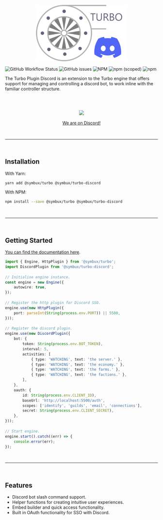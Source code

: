 <p align="center">
	<a href="#">
		<img width="300" src="https://raw.githubusercontent.com/Symbux/Turbo-Discord/master/logo.svg">
	</a>
</p>

![GitHub Workflow Status](https://img.shields.io/github/workflow/status/Symbux/Turbo-Discord/Build)
![GitHub issues](https://img.shields.io/github/issues/Symbux/Turbo-Discord)
![NPM](https://img.shields.io/npm/l/@symbux/turbo-discord)
![npm (scoped)](https://img.shields.io/npm/v/@symbux/turbo-discord)
![npm](https://img.shields.io/npm/dw/@symbux/turbo-discord)


The Turbo Plugin Discord is an extension to the Turbo engine that offers support for managing and controlling a discord bot, to work inline with the familiar controller structure.

<br>
<br>

<p align="center">
	<a href="https://discord.gg/3YuNTEMJey" target="_blank">
		<img width="200" src="https://discord.com/assets/cb48d2a8d4991281d7a6a95d2f58195e.svg">
		<p align="center">We are on Discord!</p>
	</a>
</p>

<br>

---

<br>

## Installation

With Yarn:
```bash
yarn add @symbux/turbo @symbux/turbo-discord
```

With NPM:
```bash
npm install --save @symbux/turbo @symbux/turbo-discord
```

<br>

---

<br>

## Getting Started

[You can find the documentation here](https://github.com/Symbux/Turbo-Discord/wiki).

```typescript
import { Engine, HttpPlugin } from '@symbux/turbo';
import DiscordPlugin from '@symbux/turbo-discord';

// Initialise engine instance.
const engine = new Engine({
	autowire: true,
});

// Register the http plugin for Discord SSO.
engine.use(new HttpPlugin({
	port: parseInt(String(process.env.PORT)) || 5500,
}));

// Register the discord plugin.
engine.use(new DiscordPlugin({
	bot: {
		token: String(process.env.BOT_TOKEN),
		interval: 5,
		activities: [
			{ type: 'WATCHING', text: 'the server.' },
			{ type: 'WATCHING', text: 'the economy.' },
			{ type: 'WATCHING', text: 'the farms.' },
			{ type: 'WATCHING', text: 'the factions.' },
		],
	},
	oauth: {
		id: String(process.env.CLIENT_ID),
		baseUrl: 'http://localhost:5500/auth',
		scopes: ['identify', 'guilds', 'email', 'connections'],
		secret: String(process.env.CLIENT_SECRET),
	},
}));

// Start engine.
engine.start().catch((err) => {
	console.error(err);
});
```

<br>

---

<br>

## Features

* Discord bot slash command support.
* Helper functions for creating intuitive user experiences.
* Embed builder and quick access functionality.
* Built in OAuth functionality for SSO with Discord.
